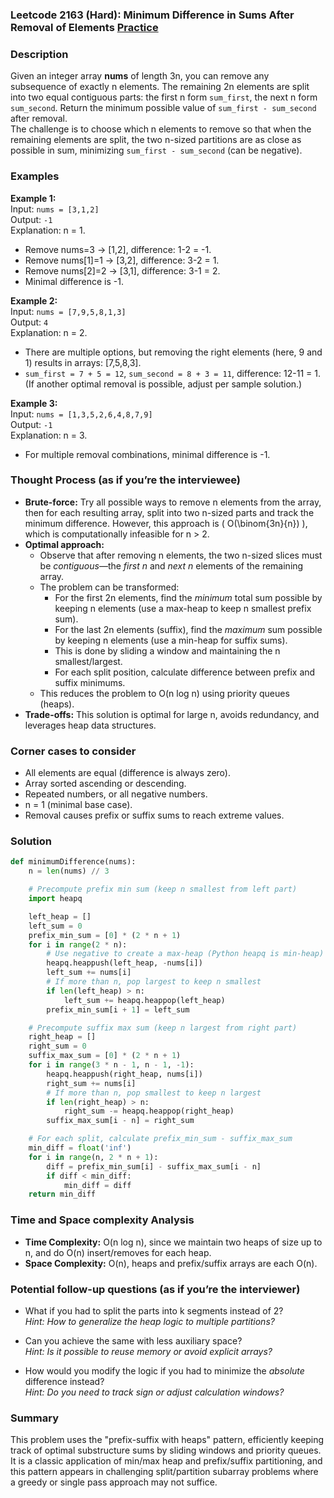 ### Leetcode 2163 (Hard): Minimum Difference in Sums After Removal of Elements [Practice](https://leetcode.com/problems/minimum-difference-in-sums-after-removal-of-elements)

### Description  
Given an integer array **nums** of length 3n, you can remove any subsequence of exactly n elements. The remaining 2n elements are split into two equal contiguous parts: the first n form `sum_first`, the next n form `sum_second`. Return the minimum possible value of `sum_first - sum_second` after removal.  
The challenge is to choose which n elements to remove so that when the remaining elements are split, the two n-sized partitions are as close as possible in sum, minimizing `sum_first - sum_second` (can be negative).

### Examples  

**Example 1:**  
Input: `nums = [3,1,2]`  
Output: `-1`  
Explanation: n = 1.  
- Remove nums=3  → [1,2], difference: 1-2 = -1.  
- Remove nums[1]=1  → [3,2], difference: 3-2 = 1.  
- Remove nums[2]=2  → [3,1], difference: 3-1 = 2.  
- Minimal difference is -1.

**Example 2:**  
Input: `nums = [7,9,5,8,1,3]`  
Output: `4`  
Explanation: n = 2.  
- There are multiple options, but removing the right elements (here, 9 and 1) results in arrays: [7,5,8,3].  
- `sum_first = 7 + 5 = 12`, `sum_second = 8 + 3 = 11`, difference: 12-11 = 1.  
(If another optimal removal is possible, adjust per sample solution.)

**Example 3:**  
Input: `nums = [1,3,5,2,6,4,8,7,9]`  
Output: `-1`  
Explanation: n = 3.  
- For multiple removal combinations, minimal difference is -1.

### Thought Process (as if you’re the interviewee)  
- **Brute-force:** Try all possible ways to remove n elements from the array, then for each resulting array, split into two n-sized parts and track the minimum difference. However, this approach is \( O(\binom{3n}{n}) \), which is computationally infeasible for n > 2.
- **Optimal approach:**  
  - Observe that after removing n elements, the two n-sized slices must be *contiguous*—the *first n* and *next n* elements of the remaining array.
  - The problem can be transformed:  
    - For the first 2n elements, find the *minimum* total sum possible by keeping n elements (use a max-heap to keep n smallest prefix sum).
    - For the last 2n elements (suffix), find the *maximum* sum possible by keeping n elements (use a min-heap for suffix sums).
    - This is done by sliding a window and maintaining the n smallest/largest.
    - For each split position, calculate difference between prefix and suffix minimums.
  - This reduces the problem to O(n log n) using priority queues (heaps).
- **Trade-offs:** This solution is optimal for large n, avoids redundancy, and leverages heap data structures.

### Corner cases to consider  
- All elements are equal (difference is always zero).
- Array sorted ascending or descending.
- Repeated numbers, or all negative numbers.
- n = 1 (minimal base case).
- Removal causes prefix or suffix sums to reach extreme values.

### Solution

```python
def minimumDifference(nums):
    n = len(nums) // 3

    # Precompute prefix min sum (keep n smallest from left part)
    import heapq

    left_heap = []
    left_sum = 0
    prefix_min_sum = [0] * (2 * n + 1)
    for i in range(2 * n):
        # Use negative to create a max-heap (Python heapq is min-heap)
        heapq.heappush(left_heap, -nums[i])
        left_sum += nums[i]
        # If more than n, pop largest to keep n smallest
        if len(left_heap) > n:
            left_sum += heapq.heappop(left_heap)
        prefix_min_sum[i + 1] = left_sum

    # Precompute suffix max sum (keep n largest from right part)
    right_heap = []
    right_sum = 0
    suffix_max_sum = [0] * (2 * n + 1)
    for i in range(3 * n - 1, n - 1, -1):
        heapq.heappush(right_heap, nums[i])
        right_sum += nums[i]
        # If more than n, pop smallest to keep n largest
        if len(right_heap) > n:
            right_sum -= heapq.heappop(right_heap)
        suffix_max_sum[i - n] = right_sum

    # For each split, calculate prefix_min_sum - suffix_max_sum
    min_diff = float('inf')
    for i in range(n, 2 * n + 1):
        diff = prefix_min_sum[i] - suffix_max_sum[i - n]
        if diff < min_diff:
            min_diff = diff
    return min_diff
```

### Time and Space complexity Analysis  

- **Time Complexity:** O(n log n), since we maintain two heaps of size up to n, and do O(n) insert/removes for each heap.
- **Space Complexity:** O(n), heaps and prefix/suffix arrays are each O(n).

### Potential follow-up questions (as if you’re the interviewer)  

- What if you had to split the parts into k segments instead of 2?  
  *Hint: How to generalize the heap logic to multiple partitions?*

- Can you achieve the same with less auxiliary space?  
  *Hint: Is it possible to reuse memory or avoid explicit arrays?*

- How would you modify the logic if you had to minimize the *absolute* difference instead?  
  *Hint: Do you need to track sign or adjust calculation windows?*

### Summary
This problem uses the "prefix-suffix with heaps" pattern, efficiently keeping track of optimal substructure sums by sliding windows and priority queues. It is a classic application of min/max heap and prefix/suffix partitioning, and this pattern appears in challenging split/partition subarray problems where a greedy or single pass approach may not suffice.